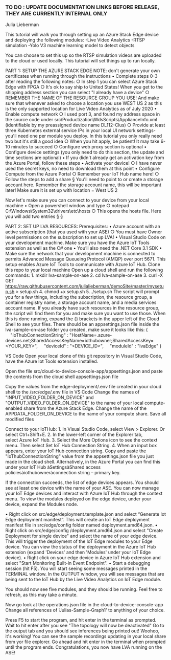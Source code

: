 ### TO DO : UPDATE DOCUMENTATION LINKS BEFORE RELEASE, THEY ARE CURRENTLY INTERNAL ONLY
Julia Lieberman

This tutorial will walk you through setting up an Azure Stack Edge device and deploying the following modules:
-Live Video Analytics
-RTSP simulation
-Yolo V3 machine learning model to detect objects

You can choose to set this up so the RTSP simulation videos are uploaded to the cloud or used locally. This tutorial will set things up to run locally.

PART 1: SETUP THE AZURE STACK EDGE
NOTE: don't generate your own certificates when running through the instructions
	• Complete steps 0-3 after reading the following notes:
		○ In step 1 you can select Azure Stack Edge with FPGA
		○ It's ok to say ship to United States! When you get to the shipping address section you can select "I already have a device"
		○ REMEMBER THE NAME OF THE RESOURCE GROUP YOU USE! And make sure that whenever asked to choose a location you use WEST US 2 as this is the only supported location for Live Video Analytics as of July 2020
	• Enable compute network
		○ I used port 3, and found my address space in the source code under src\Productization\WdsScripts\ApplianceInfo.xml (identifiable by my preassigned device name DL112-Clus)
		○ Provide at least three Kubernetes external service IPs in your local UI network settings- you'll need one per module you deploy. In this tutorial you only really need two but it's still a good idea
		○ When you hit apply, be patient! It may take 6-10 minutes to succeed
		○ Configure web proxy section is optional
	• Configure device settings (you only need to do this section, the update and time sections are optional)
	• If you didn't already get an activation key from the Azure Portal, follow these steps
	• Activate your device!
		○ I have never used the secret keys, no need to download them at this point
	• Configure Compute from the Azure Portal
		○ Remember your IoT Hub name here!
		○ Follow the steps to add a share
			§ You'll need to point to or create a storage account here. Remember the storage account name, this will be important later! Make sure it is set up with location = West US 2
	
Now let's make sure you can connect to your device from your local machine
	• Open a powershell window and type
		○ notepad C:\Windows\System32\drivers\etc\hosts
		○ This opens the hosts file. Here you will add two entries
			§ <device IP> <device name>
			§ <Kubernetes API service IP> <Kubernetes API service endpoint>


PART 2: SET UP LVA RESOURCES:
Prerequisites: 
	• Azure account with an active subscription (that you used with your ASE)
		○ You must have Owner level permissions on the subscription to set up LVA!
	• Visual Studio Code on your development machine. Make sure you have the Azure IoT Tools extension as well as the C# one
	• You’ll also need the .NET Core 3.1 SDK
	• Make sure the network that your development machine is connected to permits Advanced Message Queueing Protocol (AMQP) over port 5671. This setup enables Azure IoT Tools to communicate with Azure IoT Hub.
Clone this repo to your local machine
Open up a cloud shell and run the following commands: 
	1. mkdir lva-sample-on-ase
	2. cd lva-sample-on-ase
	3. curl -X GET https://raw.githubusercontent.com/julialieberman/demoSite/master/mysetup.sh > setup.sh
	4. chmod +x setup.sh
	5. ./setup.sh
The script will prompt you for a few things, including the subscription, the resource group, a container registry name, a storage account name, and a media services account name. If you already have such resources in the resource group, the script will find them for you and make sure you want to use those.
When this is done running, expand the {} brackets in the upper left of the Cloud Shell to see your files. There should be an appsettings.json file inside the lva-sample-on-ase folder you created, make sure it looks like this:
{
    "IoThubConnectionString" : "HostName=<HOSTNAME>.azure-devices.net;SharedAccessKeyName=iothubowner;SharedAccessKey=<YOUR_KEY>",
    "deviceId" : "<DEVICE_ID>",
    "moduleId" : "lvaEdge"
}

VS Code
Open your local clone of this git repository in Visual Studio Code, have the Azure Iot Tools extension installed.

Open the file src/cloud-to-device-console-app/appsettings.json and paste the contents from the cloud shell appsettings.json file

Copy the values from the edge-deployment/.env file created in your cloud shell to the /src/edge/.env file in VS Code
Change the names of "INPUT_VIDEO_FOLDER_ON_DEVICE" and "OUTPUT_VIDEO_FOLDER_ON_DEVICE" to the name of your local compute-enabled share from the Azure Stack Edge. 
Change the name of the APPDATA_FOLDER_ON_DEVICE to the name of your compute share.
Save all modified files


Connect to your IoTHub:
	1. In Visual Studio Code, select View > Explorer. Or select Ctrl+Shift+E.
	2. In the lower-left corner of the Explorer tab, select Azure IoT Hub.
	3. Select the More Options icon to see the context menu. Then select Set IoT Hub Connection String.
	4. When an input box appears, enter your IoT Hub connection string. Copy and paste the "IoThubConnectionString" value from the appsettings.json file you just made in the cloud shell. Alternatively, in the Azure Portal you can find this under your IoT Hub àSettingsàShared access policiesàiothubowneràconnection string – primary key.

If the connection succeeds, the list of edge devices appears. You should see at least one device with the name of your ASE. You can now manage your IoT Edge devices and interact with Azure IoT Hub through the context menu. To view the modules deployed on the edge device, under your device, expand the Modules node.

• Right click on src/edge/deployment.template.json and select “Generate Iot Edge deployment manifest”. This will create an IoT Edge deployment manifest file in src/edge/config folder named deployment.amd64.json.
• Right click on src/edge/config /deployment.amd64.json and select "Create Deployment for single device" and select the name of your edge device. This will trigger the deployment of the IoT Edge modules to your Edge device. You can view the status of the deployment in the Azure IoT Hub extension (expand 'Devices' and then 'Modules' under your IoT Edge device).
• Right click on your edge device in Azure IoT Hub extension and select "Start Monitoring Built-in Event Endpoint".
• Start a debugging session (hit F5). You will start seeing some messages printed in the TERMINAL window. In the OUTPUT window, you will see messages that are being sent to the IoT Hub by the Live Video Analytics on IoT Edge module.


You should now see five modules, and they should be running. Feel free to refresh, as this may take a minute. 



Now go look at the operations.json file in the cloud-to-device-console-app 
Change all references of 'Julias-Sample-Graph1' to anything of your choice. 

Press F5 to start the program, and hit enter in the terminal as prompted. Wait to hit enter after you see "The topology will now be deactivated"
Go to the output tab and you should see inferences being printed out! Woohoo, it's working! You can see the sample recordings updating in your local share from yor file explorer. Go ahead and hit enter in the terminal when prompted until the program ends. 
Congratulations, you now have LVA running on the ASE!
